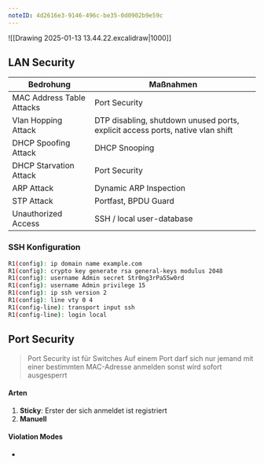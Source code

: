 ```yaml
---
noteID: 4d2616e3-9146-496c-be35-0d0902b9e59c
---
```

![[Drawing 2025-01-13 13.44.22.excalidraw|1000]]

## LAN Security

| Bedrohung                 | Maßnahmen                                                                      |
| ------------------------- | ------------------------------------------------------------------------------ |
| MAC Address Table Attacks | Port Security                                                                  |
| Vlan Hopping Attack       | DTP disabling, shutdown unused ports, explicit access ports, native vlan shift |
| DHCP Spoofing Attack      | DHCP Snooping                                                                  |
| DHCP Starvation Attack    | Port Security                                                                  |
| ARP Attack                | Dynamic ARP Inspection                                                         |
| STP Attack                | Portfast, BPDU Guard                                                           |
| Unauthorized Access       | SSH / local user-database                                                      |


### SSH Konfiguration
```bash
R1(config): ip domain name example.com
R1(config): crypto key generate rsa general-keys modulus 2048
R1(config): username Admin secret Str0ng3rPa55w0rd
R1(config): username Admin privilege 15
R1(config): ip ssh version 2
R1(config): line vty 0 4
R1(config-line): transport input ssh
R1(config-line): login local
```

## Port Security
>  Port Security ist für Switches
>  Auf einem Port darf sich nur jemand mit einer bestimmten MAC-Adresse anmelden sonst wird sofort ausgesperrt

#### Arten
1. **Sticky**: Erster der sich anmeldet ist registriert
2. **Manuell**
#### Violation Modes
- 